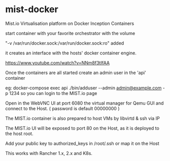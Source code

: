 # mist-docker

Mist.io Virtualisation platform on Docker Inception Containers

start container with your favorite orchestrator with the volume 

"-v /var/run/docker.sock:/var/run/docker.sock:ro" added

it creates an interface with the hosts' docker container engine.

https://www.youtube.com/watch?v=NNm8f3tIfAA

Once the containers are all started create an admin user in the 'api' container

eg: docker-compose exec api ./bin/adduser --admin admin@example.com -p 1234 so you can login to the MIST.io page

Open in the WebVNC UI at port 6080 the virtual manager for Qemu GUI and connect to the Host. 
( password is default 00000000 )

The MIST.io container is also prepared to host VMs by libvirtd & ssh via IP

The MIST.io UI will be exposed to port 80 on the Host, as it is deployed to the host root.

Add your public key to authorized_keys in /root/.ssh or map it on the Host

This works with Rancher 1.x, 2.x and K8s.
